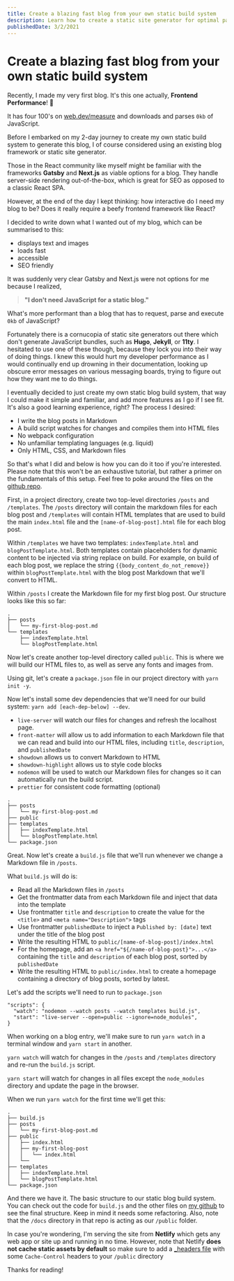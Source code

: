 ```yaml
---
title: Create a blazing fast blog from your own static build system
description: Learn how to create a static site generator for optimal page and developer performance.
publishedDate: 3/2/2021
---
```


# Create a blazing fast blog from your own static build system

Recently, I made my very first blog. It's this one actually, **Frontend Performance**! 🎉

It has four 100's on [web.dev/measure](https://web.dev/measure/) and downloads and parses `0kb` of JavaScript.

Before I embarked on my 2-day journey to create my own static build system to generate this blog, I of course considered using an existing blog framework or static site generator.

Those in the React community like myself might be familiar with the frameworks **Gatsby** and **Next.js** as viable options for a blog. They handle server-side rendering out-of-the-box, which is great for SEO as opposed to a classic React SPA.

However, at the end of the day I kept thinking: how interactive do I need my blog to be? Does it really require a beefy frontend framework like React?

I decided to write down what I wanted out of my blog, which can be summarised to this:

- displays text and images
- loads fast
- accessible
- SEO friendly

It was suddenly very clear Gatsby and Next.js were not options for me because I realized, 

> **"I don't need JavaScript for a static blog."**

What's more performant than a blog that has to request, parse and execute `0kb` of JavaScript?

Fortunately there is a cornucopia of static site generators out there which don't generate JavaScript bundles, such as **Hugo**, **Jekyll**, or **11ty**. I hesitated to use one of these though, because they lock you into their way of doing things. I knew this would hurt my developer performance as I would continually end up drowning in their documentation, looking up obscure error messages on various messaging boards, trying to figure out how they want me to do things.

I eventually decided to just create my own static blog build system, that way I could make it simple and familiar, and add more features as I go if I see fit. It's also a good learning experience, right? The process I desired:

- I write the blog posts in Markdown
- A build script watches for changes and compiles them into HTML files
- No webpack configuration
- No unfamiliar templating languages (e.g. liquid)
- Only HTML, CSS, and Markdown files

So that's what I did and below is how you can do it too if you're interested. Please note that this won't be an exhaustive tutorial, but rather a primer on the fundamentals of this setup. Feel free to poke around the files on the [github repo](https://github.com/sdennett55/dev_blog).

First, in a project directory, create two top-level directories `/posts` and `/templates`. The `/posts` directory will contain the markdown files for each blog post and `/templates` will contain HTML templates that are used to build the main `index.html` file and the `[name-of-blog-post].html` file for each blog post. 

Within `/templates` we have two templates: `indexTemplate.html` and `blogPostTemplate.html`. Both templates contain placeholders for dynamic content to be injected via string replace on build. For example, on build of each blog post, we replace the string `{{body_content_do_not_remove}}` within `blogPostTemplate.html` with the blog post Markdown that we'll convert to HTML.

Within `/posts` I create the Markdown file for my first blog post. Our structure looks like this so far:

```
.
├── posts
│   └── my-first-blog-post.md
└── templates
    ├── indexTemplate.html
    └── blogPostTemplate.html
```

Now let's create another top-level directory called `public`. This is where we will build our HTML files to, as well as serve any fonts and images from.

Using git, let's create a `package.json` file in our project directory with `yarn init -y`.

Now let's install some dev dependencies that we'll need for our build system: `yarn add [each-dep-below] --dev`.

- `live-server` will watch our files for changes and refresh the localhost page.
- `front-matter` will allow us to add information to each Markdown file that we can read and build into our HTML files, including `title`, `description`, and `publishedDate`
- `showdown` allows us to convert Markdown to HTML
- `showdown-highlight` allows us to style code blocks
- `nodemon` will be used to watch our Markdown files for changes so it can automatically run the build script.
- `prettier` for consistent code formatting (optional) 

```
.
├── posts
│   └── my-first-blog-post.md
├── public
├── templates
│   ├── indexTemplate.html
│   └── blogPostTemplate.html
└── package.json
```

Great. Now let's create a `build.js` file that we'll run whenever we change a Markdown file in `/posts`.

What `build.js` will do is:

- Read all the Markdown files in `/posts` 
- Get the frontmatter data from each Markdown file and inject that data into the template 
- Use frontmatter `title` and `description` to create the value for the `<title>` and `<meta name="Description">` tags
- Use frontmatter `publishedDate` to inject a `Published by: [date]` text under the title of the blog post
- Write the resulting HTML to `public/[name-of-blog-post]/index.html`
- For the homepage, add an `<a href="${/name-of-blog-post}">...</a>` containing the `title` and `description` of each blog post, sorted by `publishedDate`
- Write the resulting HTML to `public/index.html` to create a homepage containing a directory of blog posts, sorted by latest. 

Let's add the scripts we'll need to run to `package.json`

```
"scripts": {
  "watch": "nodemon --watch posts --watch templates build.js",
  "start": "live-server --open=public --ignore=node_modules",
}
```

When working on a blog entry, we'll make sure to run `yarn watch` in a terminal window and `yarn start` in another.

`yarn watch` will watch for changes in the `/posts` and `/templates` directory and re-run the `build.js` script.

`yarn start` will watch for changes in all files except the `node_modules` directory and update the page in the browser.

When we run `yarn watch` for the first time we'll get this:

```
.
├── build.js
├── posts
│   └── my-first-blog-post.md
├── public
│   ├── index.html
│   ├── my-first-blog-post
│   │   └── index.html
│   └── 
├── templates
│   ├── indexTemplate.html
│   └── blogPostTemplate.html
└── package.json
```

And there we have it. The basic structure to our static blog build system. You can check out the code for `build.js` and the other files on [my github](https://github.com/sdennett55/dev_blog) to see the final structure. Keep in mind it needs some refactoring. Also, note that the `/docs` directory in that repo is acting as our `/public` folder.

In case you're wondering, I'm serving the site from **Netlify** which gets any web app or site up and running in no time. However, note that Netlify **does not cache static assets by default** so make sure to add a [_headers file](https://github.com/sdennett55/dev_blog/blob/main/docs/_headers) with some `Cache-Control` headers to your `/public` directory

Thanks for reading!
